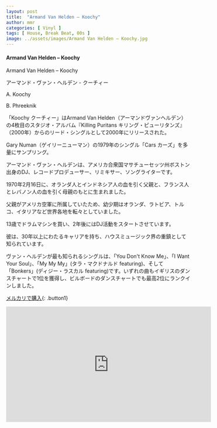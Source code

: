 ```yaml
---
layout: post
title:  "Armand Van Helden – Koochy"
author: mmr
categories: [ Vinyl ]
tags: [ House, Break Beat, 00s ]
image: ../assets/images/Armand Van Helden – Koochy.jpg
---
```


#### Armand Van Helden – Koochy

Armand Van Helden – Koochy

アーマンド・ヴァン・ヘルデン - クーチィー

A. Koochy

B. Phreeknik

「Koochy クーチィー」はArmand Van Helden（アーマンドヴァンヘルデン）の4枚目のスタジオ・アルバム『Killing Puritans  キリング・ピューリタンズ』（2000年）からのリード・シングルとして2000年にリリースされた。

 Gary Numan（ゲイリーニューマン）の1979年のシングル「Cars カーズ」を多量にサンプリング。

アーマンド・ヴァン・ヘルデンは、アメリカ合衆国マサチューセッツ州ボストン出身のDJ、レコードプロデューサー、リミキサー、ソングライターです。

1970年2月16日に、オランダ人とインドネシア人の血を引く父親と、フランス人とレバノン人の血を引く母親のもとに生まれました。

父親がアメリカ空軍に所属していたため、幼少期はオランダ、ラトビア、トルコ、イタリアなど世界各地を転々としていました。

13歳でドラムマシンを買い、2年後にはDJ活動をスタートさせています。

彼は、30年以上にわたるキャリアを持ち、ハウスミュージック界の重鎮として知られています。

ヴァン・ヘルデンが最も知られるシングルは、「You Don't Know Me」、「I Want Your Soul」、「My My My」(タラ・マクドナルド featuring)、そして「Bonkers」(ディジー・ラスカル featuring)です。いずれの曲もイギリスのダンスチャートで1位を獲得し、ビルボードのダンスチャートでも最高2位にランクインしました。

[メルカリで購入](https://jp.mercari.com/item/m99322217555?afid=6142608987){: .button1}


<iframe width="560" height="315" src="https://www.youtube.com/embed/lT80CycPIRo?si=Te_ve8K0T83EBZPZ" title="YouTube video player" frameborder="0" allow="accelerometer; autoplay; clipboard-write; encrypted-media; gyroscope; picture-in-picture; web-share" referrerpolicy="strict-origin-when-cross-origin" allowfullscreen></iframe>